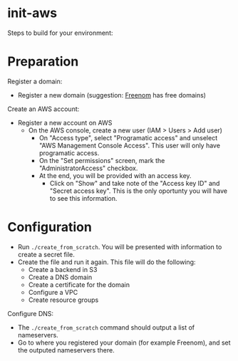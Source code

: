 # init-aws

Steps to build for your environment:

# Preparation

Register a domain:

- Register a new domain (suggestion: [Freenom](https://freenom.com/) has free domains)

Create an AWS account:

- Register a new account on AWS
  - On the AWS console, create a new user (IAM > Users > Add user)
    - On "Access type", select "Programatic access" and unselect "AWS Management Console Access". This user will only have programatic access.
    - On the "Set permissions" screen, mark the "AdministratorAccess" checkbox.
    - At the end, you will be provided with an access key.
      - Click on "Show" and take note of the "Access key ID" and "Secret access key". This is the only oportunty you will have to see this information.

# Configuration

- Run `./create_from_scratch`. You will be presented with information to create a secret file.
- Create the file and run it again. This file will do the following:
  - Create a backend in S3
  - Create a DNS domain
  - Create a certificate for the domain
  - Configure a VPC
  - Create resource groups

Configure DNS:

- The `./create_from_scratch` command should output a list of nameservers.
- Go to where you registered your domain (for example Freenom), and set the outputed nameservers there.
